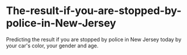 # The-result-if-you-are-stopped-by-police-in-New-Jersey
Predicting the result if you are stopped by police in New Jersey today by your car's color, your gender and age.
